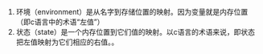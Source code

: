 1. 环境（environment）是从名字到存储位置的映射。因为变量就是内存位置（即c语言中的术语“左值”）
2. 状态（state）是一个内存位置到它们值的映射。以c语言的术语来说，即状态把左值映射为它们相应的右值。。




